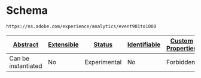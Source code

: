 
#  Schema

```
https://ns.adobe.com/experience/analytics/event901to1000
```


| [Abstract](../../../../abstract.md) | [Extensible](../../../../extensions.md) | [Status](../../../../status.md) | [Identifiable](../../../../id.md) | [Custom Properties](../../../../extensions.md) | [Additional Properties](../../../../extensions.md) | Defined In |
|-------------------------------------|-----------------------------------------|---------------------------------|-----------------------------------|------------------------------------------------|----------------------------------------------------|------------|
| Can be instantiated | No | Experimental | No | Forbidden | Permitted | [adobe/experience/analytics/event901to1000.schema.json](adobe/experience/analytics/event901to1000.schema.json) |
